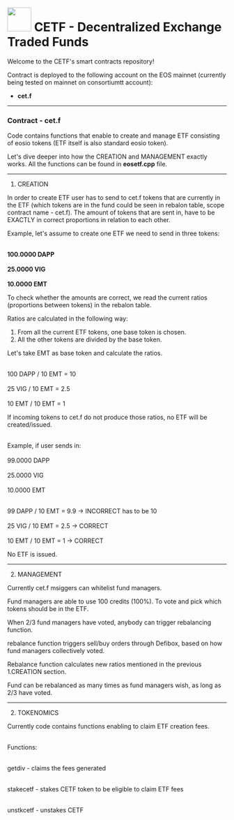 <h1> <img src="https://serving.photos.photobox.com/80569519fc9a78ab8e2a713de35656f41e0cda82a74640a81c611f8ebe55fe267d3f5415.jpg" width="55" height="55"> CETF - Decentralized Exchange Traded Funds </h1>


Welcome to the CETF's smart contracts repository! 


<p>Contract is deployed to the following account on the EOS mainnet (currently being tested on mainnet on consortiumtt account):
        <ul>
        <li><b>cet.f</b>   </li>   </ul></p>
        <hr></hr>

<h3>Contract - cet.f </h3>

Code contains functions that enable to create and manage ETF consisting of eosio tokens (ETF itself is also standard eosio token).

Let's dive deeper into how the CREATION and MANAGEMENT exactly works. All the functions can be found in <b>eosetf.cpp</b> file.
        <hr></hr>

1. CREATION

In order to create ETF user has to send to cet.f tokens that are currently in the ETF (which tokens are in the fund could be seen in rebalon table, scope contract name - cet.f). The amount of tokens that are sent in, have to be EXACTLY in correct proportions in relation to each other. 

Example, let's assume to create one ETF we need to send in three tokens:

<br><b>100.0000 DAPP</b><br/>
<br><b>25.0000 VIG</b> <br/>
<br><b>10.0000 EMT</b> <br/>


To check whether the amounts are correct, we read the current ratios (proportions between tokens) in the rebalon table.

Ratios are calculated in the following way:

1. From all the current ETF tokens, one base token is chosen. 
2. All the other tokens are divided by the base token.

Let's take EMT as base token and calculate the ratios.

<br>100 DAPP / 10 EMT = 10<br/>
<br>25 VIG / 10 EMT = 2.5<br/>
<br>10 EMT / 10 EMT = 1<br/>



If incoming tokens to cet.f do not produce those ratios, no ETF will be created/issued.

<br>Example, if user sends in:<br/>
<br>99.0000 DAPP<br/>
<br>25.0000 VIG<br/>
<br>10.0000 EMT<br/>

<br>99 DAPP / 10 EMT = 9.9 -> INCORRECT has to be 10<br/>
<br>25 VIG / 10 EMT = 2.5 -> CORRECT<br/>
<br>10 EMT / 10 EMT = 1 -> CORRECT<br/>

No ETF is issued. 
       
<hr></hr>


2. MANAGEMENT 

Currently cet.f msiggers can whitelist fund managers. 

Fund managers are able to use 100 credits (100%). To vote and pick which tokens should be in the ETF.

When 2/3 fund managers have voted, anybody can trigger rebalancing function.

rebalance function triggers sell/buy orders through Defibox, based on how fund managers collectively voted.

Rebalance function calculates new ratios mentioned in the previous 1.CREATION section.

Fund can be rebalanced as many times as fund managers wish, as long as 2/3 have voted. 

<hr></hr>

2. TOKENOMICS

Currently code contains functions enabling to claim ETF creation fees. 

<br>Functions:<br/>

<br>getdiv - claims the fees generated<br/>

<br>stakecetf - stakes CETF token to be eligible to claim ETF fees<br/>

<br>unstkcetf - unstakes CETF<br/>
